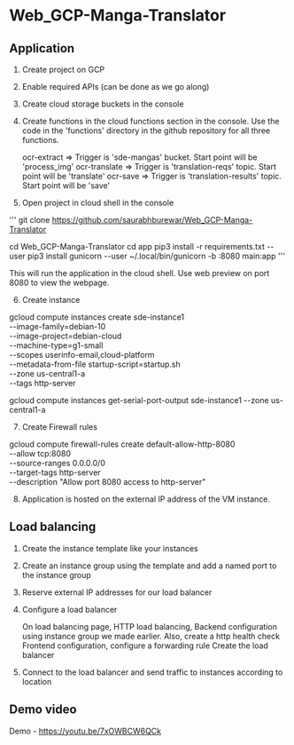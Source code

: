 # Web_GCP-Manga-Translator

## Application

1. Create project on GCP
2. Enable required APIs (can be done as we go along)
3. Create cloud storage buckets in the console
4. Create functions in the cloud functions section in the console. Use the code in the 'functions' directory in the github repository for all three functions.
    
    ocr-extract => Trigger is 'sde-mangas' bucket. Start point will be 'process_img'
    ocr-translate => Trigger is 'translation-reqs' topic. Start point will be 'translate'
    ocr-save =>  Trigger is 'translation-results' topic. Start point will be 'save'

5. Open project in cloud shell in the console

'''
git clone https://github.com/saurabhburewar/Web_GCP-Manga-Translator

cd Web_GCP-Manga-Translator
cd app
pip3 install -r requirements.txt --user
pip3 install gunicorn --user
~/.local/bin/gunicorn -b :8080 main:app
'''

This will run the application in the cloud shell. Use web preview on port 8080 to view the webpage.

6. Create instance 

gcloud compute instances create sde-instance1 \
    --image-family=debian-10 \
    --image-project=debian-cloud \
    --machine-type=g1-small \
    --scopes userinfo-email,cloud-platform \
    --metadata-from-file startup-script=startup.sh \
    --zone us-central1-a \
    --tags http-server

gcloud compute instances get-serial-port-output sde-instance1 --zone us-central1-a

7. Create Firewall rules 

gcloud compute firewall-rules create default-allow-http-8080 \
    --allow tcp:8080 \
    --source-ranges 0.0.0.0/0 \
    --target-tags http-server \
    --description "Allow port 8080 access to http-server"

8. Application is hosted on the external IP address of the VM instance. 

Load balancing 
--------------

1. Create the instance template like your instances
2. Create an instance group using the template and add a named port to the instance group
3. Reserve external IP addresses for our load balancer
4. Configure a load balancer

    On load balancing page, HTTP load balancing,
    Backend configuration using instance group we made earlier.
    Also, create a http health check
    Frontend configuration, configure a forwarding rule
    Create the load balancer

5. Connect to the load balancer and send traffic to instances according to location

## Demo video
Demo - https://youtu.be/7xOWBCW6QCk

